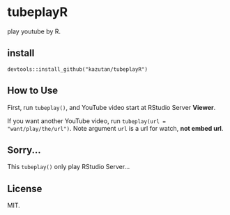 # tubeplayR
play youtube by R.

## install

```
devtools::install_github("kazutan/tubeplayR")
```

## How to Use

First, run `tubeplay()`, and YouTube video start at RStudio Server **Viewer**.

If you want another YouTube video, run `tubeplay(url = "want/play/the/url")`. 
Note argument `url` is a url for watch, **not embed url**.

## Sorry...

This `tubeplay()` only play RStudio Server...

## License

MIT.

